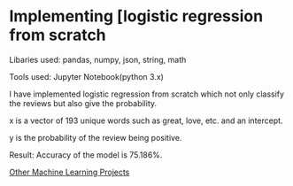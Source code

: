 # Implementing  [logistic regression from scratch

Libaries used: pandas, numpy, json, string, math

Tools used: Jupyter Notebook(python 3.x)

I have implemented logistic regression from scratch which not only classify the reviews but also give the probability.

x is a vector of 193 unique words such as great, love, etc. and an intercept. 

y is the probability of the review being positive.

Result: Accuracy of the model is 75.186%.

[Other Machine Learning Projects](https://github.com/gov-vj/Machine-Learning-Projects)
